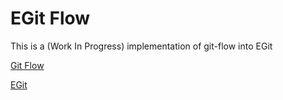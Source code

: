 EGit Flow
=========

This is a (Work In Progress) implementation of git-flow into EGit

[Git Flow](https://github.com/nvie/gitflow)

[EGit](http://www.eclipse.org/egit/)


